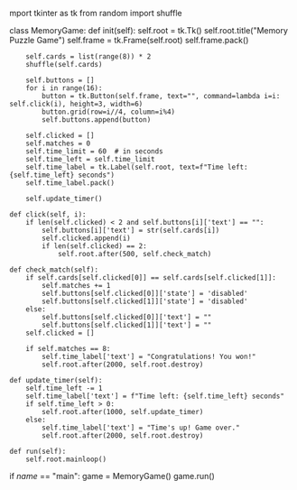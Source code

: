 mport tkinter as tk
from random import shuffle

class MemoryGame:
    def init(self):
        self.root = tk.Tk()
        self.root.title("Memory Puzzle Game")
        self.frame = tk.Frame(self.root)
        self.frame.pack()

        self.cards = list(range(8)) * 2
        shuffle(self.cards)

        self.buttons = []
        for i in range(16):
            button = tk.Button(self.frame, text="", command=lambda i=i: self.click(i), height=3, width=6)
            button.grid(row=i//4, column=i%4)
            self.buttons.append(button)

        self.clicked = []
        self.matches = 0
        self.time_limit = 60  # in seconds
        self.time_left = self.time_limit
        self.time_label = tk.Label(self.root, text=f"Time left: {self.time_left} seconds")
        self.time_label.pack()

        self.update_timer()

    def click(self, i):
        if len(self.clicked) < 2 and self.buttons[i]['text'] == "":
            self.buttons[i]['text'] = str(self.cards[i])
            self.clicked.append(i)
            if len(self.clicked) == 2:
                self.root.after(500, self.check_match)

    def check_match(self):
        if self.cards[self.clicked[0]] == self.cards[self.clicked[1]]:
            self.matches += 1
            self.buttons[self.clicked[0]]['state'] = 'disabled'
            self.buttons[self.clicked[1]]['state'] = 'disabled'
        else:
            self.buttons[self.clicked[0]]['text'] = ""
            self.buttons[self.clicked[1]]['text'] = ""
        self.clicked = []

        if self.matches == 8:
            self.time_label['text'] = "Congratulations! You won!"
            self.root.after(2000, self.root.destroy)

    def update_timer(self):
        self.time_left -= 1
        self.time_label['text'] = f"Time left: {self.time_left} seconds"
        if self.time_left > 0:
            self.root.after(1000, self.update_timer)
        else:
            self.time_label['text'] = "Time's up! Game over."
            self.root.after(2000, self.root.destroy)

    def run(self):
        self.root.mainloop()

if _name_ == "main":
    game = MemoryGame()
    game.run()

